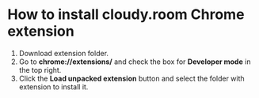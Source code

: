 # How to install cloudy.room Chrome extension

1. Download extension folder.
2. Go to **chrome://extensions/** and check the box for **Developer mode** in the top right.
3. Click the **Load unpacked extension** button and select the folder with extension to install it.
